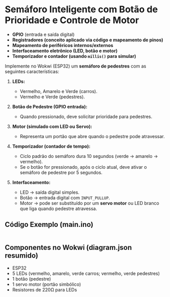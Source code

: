 # Semáforo Inteligente com Botão de Prioridade e Controle de Motor

* **GPIO** (entrada e saída digital)
* **Registradores (conceito aplicado via código e mapeamento de pinos)**
* **Mapeamento de periféricos internos/externos**
* **Interfaceamento eletrônico (LED, botão e motor)**
* **Temporizador e contador (usando `millis()` para simular)**

Implemente no Wokwi (ESP32) um **semáforo de pedestres** com as seguintes características:

1. **LEDs:**

   * Vermelho, Amarelo e Verde (carros).
   * Vermelho e Verde (pedestres).

2. **Botão de Pedestre (GPIO entrada):**

   * Quando pressionado, deve solicitar prioridade para pedestres.

3. **Motor (simulado com LED ou Servo):**

   * Representa um portão que abre quando o pedestre pode atravessar.

4. **Temporizador (contador de tempo):**

   * Ciclo padrão do semáforo dura 10 segundos (verde → amarelo → vermelho).
   * Se o botão for pressionado, após o ciclo atual, deve ativar o semáforo de pedestre por 5 segundos.

5. **Interfaceamento:**

   * LED → saída digital simples.
   * Botão → entrada digital com `INPUT_PULLUP`.
   * Motor → pode ser substituído por um **servo motor** ou LED branco que liga quando pedestre atravessa.



## Código Exemplo (main.ino)

```cpp

```



## Componentes no Wokwi (diagram.json resumido)

* ESP32
* 5 LEDs (vermelho, amarelo, verde carros; vermelho, verde pedestres)
* 1 botão (pedestre)
* 1 servo motor (portão simbólico)
* Resistores de 220Ω para LEDs
